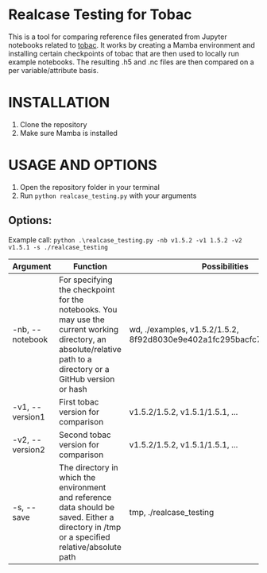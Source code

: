# Realcase Testing for Tobac

This is a tool for comparing reference files generated from Jupyter notebooks related to [tobac](https://github.com/tobac-project/tobac). It works by creating a Mamba environment and installing certain checkpoints of tobac that are then used to locally run example notebooks. The resulting .h5 and .nc files are then compared on a per variable/attribute basis. 


# INSTALLATION

1. Clone the repository
2. Make sure Mamba is installed

# USAGE AND OPTIONS

1. Open the repository folder in your terminal
2. Run `python realcase_testing.py` with your arguments

## Options:

Example call: `python .\realcase_testing.py -nb v1.5.2 -v1 1.5.2 -v2 v1.5.1 -s ./realcase_testing`

|    Argument    |Function                       |Possibilities                |
|----------------|-------------------------------|-----------------------------|
|-nb, --notebook | For specifying the checkpoint for the notebooks. You may use the current working directory, an absolute/relative path to a directory or a GitHub version or hash | wd, ./examples, v1.5.2/1.5.2, 8f92d8030e9e402a1fc295bacfc703d9f6955498 |
|-v1, --version1 | First tobac version for comparison                          |v1.5.2/1.5.2, v1.5.1/1.5.1, ... |
|-v2, --version2 | Second tobac version for comparison                         |v1.5.2/1.5.2, v1.5.1/1.5.1, ... |
|-s,  --save     | The directory in which the environment and reference data should be saved. Either a directory in /tmp or a specified relative/absolute path | tmp, ./realcase_testing |

